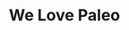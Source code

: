 ---
layout: credit-info
category: credits
headerstatus: shrunk-header
title: We Love Paleo
credits_weight: 2
image_cover: /assets/img/credits-grid/we-love-paleo.jpg
image_social: /assets/img/credits-grid/opengraph/we-love-paleo.jpg
role: Composer
credit_type: Documentary
imdb: http://www.imdb.com/title/tt4061760
soundcloud: https://w.soundcloud.com/player/?url=https%3A//api.soundcloud.com/tracks/221864026&amp;color=ff5500&amp;auto_play=false&amp;hide_related=false&amp;show_comments=true&amp;show_user=true&amp;show_reposts=false
genre: Lifestyle Documentary
director: Caroleen Moise
synopsis: Doctors, nutritionists, authors and entrepreneurs from 4 countries share why they choose to go against conventional health wisdom to promote Paleo.
---